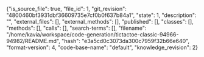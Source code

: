 {"is_source_file": true, "file_id": 1, "git_revision": "4800460bf3931dbf36609735e7cf0b0f637b84a1", "state": 1, "description": "", "external_files": [], "external_methods": [], "published": [], "classes": [], "methods": [], "calls": [], "search-terms": [], "filename": "/home/kavia/workspace/code-generation/tictactoe-classic-94966-94982/README.md", "hash": "e3a5cd0c3073da300c7959f32b66e640", "format-version": 4, "code-base-name": "default", "knowledge_revision": 2}